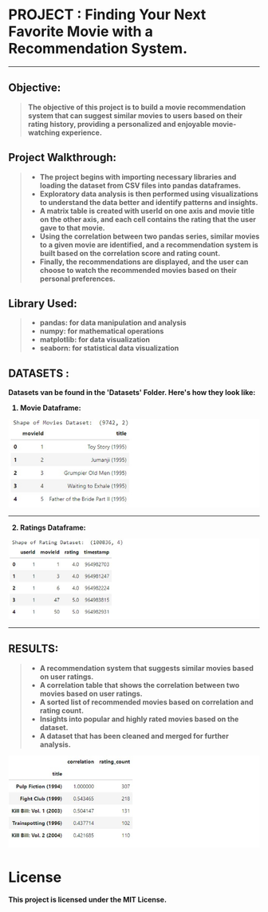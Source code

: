 # <b> PROJECT : Finding Your Next Favorite Movie with a Recommendation System.
____________________
  
## Objective: 
> The objective of this project is to build a movie recommendation system that can suggest similar movies to users based on their rating history, providing a personalized and enjoyable movie-watching experience.

## Project Walkthrough:
>* The project begins with importing necessary libraries and loading the dataset from CSV files into pandas dataframes.
>* Exploratory data analysis is then performed using visualizations to understand the data better and identify patterns and insights.
>* A matrix table is created with userId on one axis and movie title on the other axis, and each cell contains the rating that the user gave to that movie.
>* Using the correlation between two pandas series, similar movies to a given movie are identified, and a recommendation system is built based on the correlation score and rating count.
>* Finally, the recommendations are displayed, and the user can choose to watch the recommended movies based on their personal preferences.


## Library Used: 
>* pandas: for data manipulation and analysis
>* numpy: for mathematical operations
>* matplotlib: for data visualization
>* seaborn: for statistical data visualization
  
## DATASETS : 
  Datasets van be found in the 'Datasets' Folder.
  Here's how they look like:
  
  1) Movie Dataframe:
  
  ![Movie Info](images/Movies.jpg)
_____________
  2) Ratings Dataframe:
  
  ![Ratings Info](images/Ratings.jpg)
____________________

  
## RESULTS: 
>* A recommendation system that suggests similar movies based on user ratings.
>* A correlation table that shows the correlation between two movies based on user ratings.
>* A sorted list of recommended movies based on correlation and rating count.
>* Insights into popular and highly rated movies based on the dataset.
>* A dataset that has been cleaned and merged for further analysis.

![Results Table](images/RecommendationEx1.jpg)
  
  
# License
This project is licensed under the MIT License.
